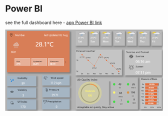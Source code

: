 # Power BI

see the full dashboard here - [app Power BI link](https://app.powerbi.com/view?r=eyJrIjoiN2Q2OGQzY2QtNmRlNS00Njk3LWI2OTgtM2E4ZmFmNzJjYTEwIiwidCI6ImM2ZTU0OWIzLTVmNDUtNDAzMi1hYWU5LWQ0MjQ0ZGM1YjJjNCJ9)

![portfolio dashboard](https://github.com/Govind418/weather-report/blob/b922df9f213bff973c3556e4be38a668e874b34c/Screenshot%202025-09-01%20073325.png)
